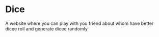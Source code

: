 # Dice
A website where you can play with you friend about whom have better dicee roll and generate dicee randomly
